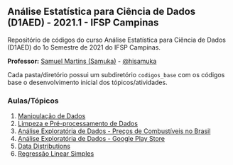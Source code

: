 ## Análise Estatística para Ciência de Dados (D1AED) - 2021.1 - IFSP Campinas
Repositório de códigos do curso Análise Estatística para Ciência de Dados (D1AED) do 1o Semestre de 2021 do IFSP Campinas.

**Professor:** [Samuel Martins (Samuka)](http://hisamuka.github.io/) - [@hisamuka](https://github.com/hisamuka)

Cada pasta/diretório possui um subdiretório `codigos_base` com os códigos base o desenvolvimento inicial dos tópicos/atividades.

### Aulas/Tópicos
1. [Manipulação de Dados](https://github.com/xavecoding/IFSP-CMP-D1AED-2021.1/tree/main/manipulacao_de_dados)
2. [Limpeza e Pré-processamento de Dados](https://github.com/xavecoding/IFSP-CMP-D1AED-2021.1/blob/main/analise_exploratoria_de_dados/limpeza_e_preprocessamento_de_dados_googleplaystore.ipynb)
3. [Análise Exploratória de Dados - Preços de Combustíveis no Brasil](https://github.com/xavecoding/IFSP-CMP-D1AED-2021.1/blob/main/analise_exploratoria_de_dados/analise_exploratoria_de_dados_precos_combustiveis.ipynb)
4. [Análise Exploratória de Dados - Google Play Store](https://github.com/xavecoding/IFSP-CMP-D1AED-2021.1/blob/main/analise_exploratoria_de_dados/analise_exploratoria_de_dados_googleplaystore.ipynb)
5. [Data Distributions](https://github.com/xavecoding/IFSP-CMP-D1AED-2021.1/tree/main/data_distributions)
6. [Regressão Linear Simples](https://github.com/xavecoding/IFSP-CMP-D1AED-2021.1/blob/main/regressao_linear/regressao_linear_simples.ipynb)
